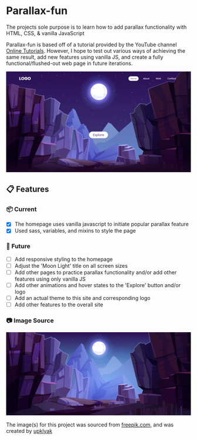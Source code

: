 # Parallax-fun

The projects sole purpose is to learn how to add parallax functionality with HTML, CSS, &amp; vanilla JavaScript

Parallax-fun is based off of a tutorial provided by the YouTube channel [Online Tutorials](https://www.youtube.com/c/OnlineTutorials4Designers/videos/). However, I hope to test out various ways of achieving the same result, add new features using  vanilla JS, and create a fully functional/flushed-out web page in future iterations.

![Project screen shot](/img/screenshot.png)

## :clipboard: Features

### :package: Current

- [x] The homepage uses vanilla javascript to initiate popular parallax feature
- [x] Used sass, variables, and mixins to style the page

### :crystal_ball: Future

- [ ] Add responsive styling to the homepage
- [ ] Adjust the 'Moon Light' title on all screen sizes
- [ ] Add other pages to practice parallax functionality and/or add other features using only vanilla JS
- [ ] Add other animations and hover states to the 'Explore' button and/or logo
- [ ] Add an actual theme to this site and corresponding logo
- [ ] Add other features to the overall site

### :camera: Image Source

![Header image](/img/starry_night.jpg)

The image(s) for this project was sourced from [freepik.com](https://www.freepik.com/), and was created by [upklyak](https://www.freepik.com/vectors/cliff)
